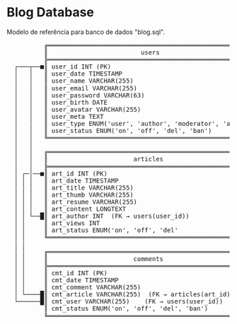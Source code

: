 # Blog Database
Modelo de referência para banco de dados "blog.sql".
<pre style="line-height: 1.15;">
          ╔════════════════════════════════════════════════════════╗
          ║                         users                          ║
          ╠════════════════════════════════════════════════════════╣
  ┌───┬──■║ user_id INT (PK)                                       ║
  │   │   ║ user_date TIMESTAMP                                    ║
  │   │   ║ user_name VARCHAR(255)                                 ║
  │   │   ║ user_email VARCHAR(255)                                ║
  │   │   ║ user_password VARCHAR(63)                              ║
  │   │   ║ user_birth DATE                                        ║
  │   │   ║ user_avatar VARCHAR(255)                               ║
  │   │   ║ user_meta TEXT                                         ║
  │   │   ║ user_type ENUM('user', 'author', 'moderator', 'admin') ║
  │   │   ║ user_status ENUM('on', 'off', 'del', 'ban')            ║
  │   │   ╚════════════════════════════════════════════════════════╝
  │   │   
  │   │   ╔════════════════════════════════════════════════════════╗
  │   │   ║                       articles                         ║
  │   │   ╠════════════════════════════════════════════════════════╣
  │ ┌─│──■║ art_id INT (PK)                                        ║
  │ │ │   ║ art_date TIMESTAMP                                     ║
  │ │ │   ║ art_title VARCHAR(255)                                 ║
  │ │ │   ║ art_thumb VARCHAR(255)                                 ║
  │ │ │   ║ art_resume VARCHAR(255)                                ║
  │ │ │   ║ art_content LONGTEXT                                   ║
  │ │ └──█║ art_author INT  (FK → users(user_id))                  ║
  │ │     ║ art_views INT                                          ║
  │ │     ║ art_status ENUM('on', 'off', 'del'                     ║
  │ │     ╚════════════════════════════════════════════════════════╝
  │ │     
  │ │     ╔════════════════════════════════════════════════════════╗
  │ │     ║                       comments                         ║
  │ │     ╠════════════════════════════════════════════════════════╣
  │ │     ║ cmt_id INT (PK)                                        ║
  │ │     ║ cmt_date TIMESTAMP                                     ║
  │ │     ║ cmt_comment VARCHAR(255)                               ║
  │ └────█║ cmt_article VARCHAR(255)  (FK → articles(art_id))      ║
  └──────█║ cmt_user VARCHAR(255)    (FK → users(user_id))         ║
          ║ cmt_status ENUM('on', 'off', 'del', 'ban')             ║
          ╚════════════════════════════════════════════════════════╝
</pre>
